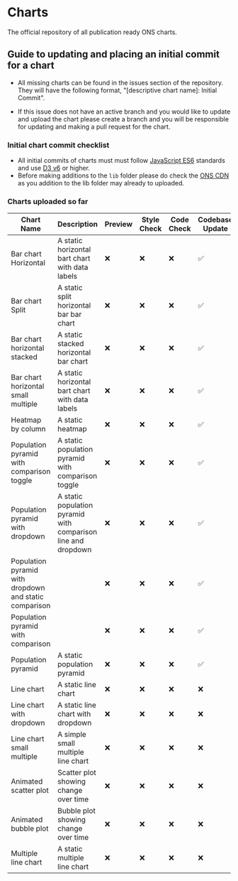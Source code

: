 # Charts

The official repository of all publication ready ONS charts.

## Guide to updating and placing an initial commit for a chart

- All missing charts can be found in the issues section of the repository. They will have the following format, "[descriptive chart name]: Initial Commit".

- If this issue does not have an active branch and you would like to update and upload the chart please create a branch and you will be responsible for updating and making a pull request for the chart.

### Initial chart commit checklist

- All initial commits of charts must must follow [JavaScript ES6](https://www.w3schools.com/js/js_es6.asp) standards and use [D3 v6](https://observablehq.com/@d3/d3v6-migration-guide) or higher.
- Before making additions to the `lib` folder please do check the [ONS CDN](https://github.com/ONSdigital/cdn.ons.gov.uk-vendor) as you addition to the lib folder may already to uploaded.

### Charts uploaded so far

| Chart Name                                             | Description                                                   | Preview | Style Check | Code Check | Codebase Update |
| ------------------------------------------------------ | ------------------------------------------------------------- | ------- | ----------- | ---------- | --------------- |
| Bar chart Horizontal                                   | A static horizontal bart chart with data labels               | ❌       | ❌           | ❌          | ✅               |
| Bar chart Split                                        | A static split horizontal bar bar chart                       | ❌       | ❌           | ❌          | ✅               |
| Bar chart horizontal stacked                           | A static stacked horizontal bar chart                         | ❌       | ❌           | ❌          | ✅               |
| Bar chart horizontal small multiple                    | A static horizontal bart chart with data labels               | ❌       | ❌           | ❌          | ✅               |
| Heatmap by column                                      | A static heatmap                                              | ❌       | ❌           | ❌          | ✅               |
| Population pyramid with comparison toggle              | A static population pyramid with comparison toggle            | ❌       | ❌           | ❌          | ✅               |
| Population pyramid with dropdown                       | A static population pyramid with comparison line and dropdown | ❌       | ❌           | ❌          | ✅               |
| Population pyramid with dropdown and static comparison |                                                               | ❌       | ❌           | ❌          | ✅               |
| Population pyramid with comparison                     |                                                               | ❌       | ❌           | ❌          | ✅               |
| Population pyramid                                     | A static population pyramid                                   | ❌       | ❌           | ❌          | ✅               |
| Line chart                                             | A static line chart                                           | ❌       | ❌           | ❌          | ❌               |
| Line chart with dropdown                               | A static line chart with dropdown                             | ❌       | ❌           | ❌          | ❌               |
| Line chart small multiple                              | A simple small multiple line chart                            | ❌       | ❌           | ❌          | ❌               |
| Animated scatter plot                                  | Scatter plot showing change over time                         | ❌       | ❌           | ❌          | ❌               |
| Animated bubble plot                                   | Bubble plot showing change over time                          | ❌       | ❌           | ❌          | ❌               |
| Multiple line chart                                    | A static multiple line chart                                  | ❌       | ❌           | ❌          | ❌               |
